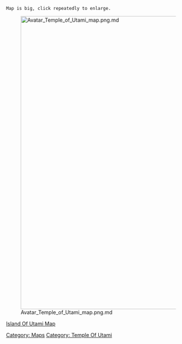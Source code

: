 `Map is big, click repeatedly to enlarge.`

<figure>
<img src="Avatar_Temple_of_Utami_map.png.md"
title="Avatar_Temple_of_Utami_map.png.md" width="800"
alt="Avatar_Temple_of_Utami_map.png.md" />
<figcaption
aria-hidden="true">Avatar_Temple_of_Utami_map.png.md</figcaption>
</figure>

[Island Of Utami Map](Island_Of_Utami_Map "wikilink")

[Category: Maps](Category:_Maps "wikilink") [Category: Temple Of
Utami](Category:_Temple_Of_Utami "wikilink")
